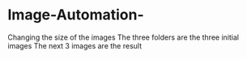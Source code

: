 # Image-Automation-
Changing the size of the images
The three folders are the three initial images
The next 3 images are the result
